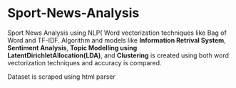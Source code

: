 # Sport-News-Analysis
Sport News Analysis using NLP( Word vectorization techniques like Bag of Word and TF-IDF. Algorithm and models like **Information Retrival System**, **Sentiment Analysis**, **Topic Modelling using LatentDirichletAllocation(LDA)**, and **Clustering** is created using both word vectorization techniques and accuracy is compared.

Dataset is scraped using html parser



